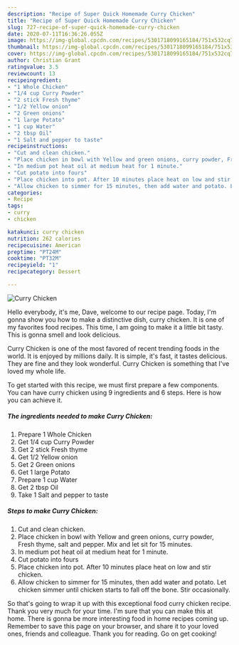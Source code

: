 ```yaml
---
description: "Recipe of Super Quick Homemade Curry Chicken"
title: "Recipe of Super Quick Homemade Curry Chicken"
slug: 727-recipe-of-super-quick-homemade-curry-chicken
date: 2020-07-11T16:36:26.055Z
image: https://img-global.cpcdn.com/recipes/5301718099165184/751x532cq70/curry-chicken-recipe-main-photo.jpg
thumbnail: https://img-global.cpcdn.com/recipes/5301718099165184/751x532cq70/curry-chicken-recipe-main-photo.jpg
cover: https://img-global.cpcdn.com/recipes/5301718099165184/751x532cq70/curry-chicken-recipe-main-photo.jpg
author: Christian Grant
ratingvalue: 3.5
reviewcount: 13
recipeingredient:
- "1 Whole Chicken"
- "1/4 cup Curry Powder"
- "2 stick Fresh thyme"
- "1/2 Yellow onion"
- "2 Green onions"
- "1 large Potato"
- "1 cup Water"
- "2 tbsp Oil"
- "1 Salt and pepper to taste"
recipeinstructions:
- "Cut and clean chicken."
- "Place chicken in bowl with Yellow and green onions, curry powder, Fresh thyme, salt and pepper. Mix and let sit for 15 minutes."
- "In medium pot heat oil at medium heat for 1 minute."
- "Cut potato into fours"
- "Place chicken into pot. After 10 minutes place heat on low and stir chicken."
- "Allow chicken to simmer for 15 minutes, then add water and potato. Let chicken simmer until chicken starts to fall off the bone. Stir occasionally."
categories:
- Recipe
tags:
- curry
- chicken

katakunci: curry chicken 
nutrition: 262 calories
recipecuisine: American
preptime: "PT24M"
cooktime: "PT32M"
recipeyield: "1"
recipecategory: Dessert

---
```



![Curry Chicken](https://img-global.cpcdn.com/recipes/5301718099165184/751x532cq70/curry-chicken-recipe-main-photo.jpg)

Hello everybody, it's me, Dave, welcome to our recipe page. Today, I'm gonna show you how to make a distinctive dish, curry chicken. It is one of my favorites food recipes. This time, I am going to make it a little bit tasty. This is gonna smell and look delicious.



Curry Chicken is one of the most favored of recent trending foods in the world. It is enjoyed by millions daily. It is simple, it's fast, it tastes delicious. They are fine and they look wonderful. Curry Chicken is something that I've loved my whole life.


To get started with this recipe, we must first prepare a few components. You can have curry chicken using 9 ingredients and 6 steps. Here is how you can achieve it.

<!--inarticleads1-->

##### The ingredients needed to make Curry Chicken:

1. Prepare 1 Whole Chicken
1. Get 1/4 cup Curry Powder
1. Get 2 stick Fresh thyme
1. Get 1/2 Yellow onion
1. Get 2 Green onions
1. Get 1 large Potato
1. Prepare 1 cup Water
1. Get 2 tbsp Oil
1. Take 1 Salt and pepper to taste




<!--inarticleads2-->

##### Steps to make Curry Chicken:

1. Cut and clean chicken.
1. Place chicken in bowl with Yellow and green onions, curry powder, Fresh thyme, salt and pepper. Mix and let sit for 15 minutes.
1. In medium pot heat oil at medium heat for 1 minute.
1. Cut potato into fours
1. Place chicken into pot. After 10 minutes place heat on low and stir chicken.
1. Allow chicken to simmer for 15 minutes, then add water and potato. Let chicken simmer until chicken starts to fall off the bone. Stir occasionally.




So that's going to wrap it up with this exceptional food curry chicken recipe. Thank you very much for your time. I'm sure that you can make this at home. There is gonna be more interesting food in home recipes coming up. Remember to save this page on your browser, and share it to your loved ones, friends and colleague. Thank you for reading. Go on get cooking!
